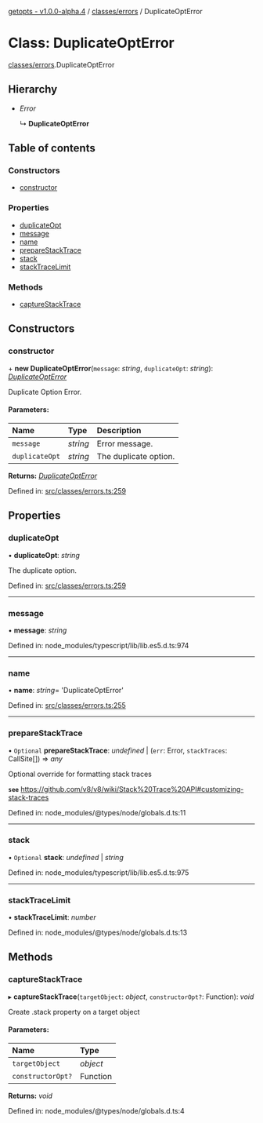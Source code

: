 [getopts - v1.0.0-alpha.4](../README.md) / [classes/errors](../modules/classes_errors.md) / DuplicateOptError

# Class: DuplicateOptError

[classes/errors](../modules/classes_errors.md).DuplicateOptError

## Hierarchy

- _Error_

  ↳ **DuplicateOptError**

## Table of contents

### Constructors

- [constructor](classes_errors.duplicateopterror.md#constructor)

### Properties

- [duplicateOpt](classes_errors.duplicateopterror.md#duplicateopt)
- [message](classes_errors.duplicateopterror.md#message)
- [name](classes_errors.duplicateopterror.md#name)
- [prepareStackTrace](classes_errors.duplicateopterror.md#preparestacktrace)
- [stack](classes_errors.duplicateopterror.md#stack)
- [stackTraceLimit](classes_errors.duplicateopterror.md#stacktracelimit)

### Methods

- [captureStackTrace](classes_errors.duplicateopterror.md#capturestacktrace)

## Constructors

### constructor

\+ **new DuplicateOptError**(`message`: _string_, `duplicateOpt`: _string_): [_DuplicateOptError_](classes_errors.duplicateopterror.md)

Duplicate Option Error.

#### Parameters:

| Name           | Type     | Description           |
| :------------- | :------- | :-------------------- |
| `message`      | _string_ | Error message.        |
| `duplicateOpt` | _string_ | The duplicate option. |

**Returns:** [_DuplicateOptError_](classes_errors.duplicateopterror.md)

Defined in: [src/classes/errors.ts:259](https://github.com/prasadrajandran/node-getopts/blob/62e4ad2/src/classes/errors.ts#L259)

## Properties

### duplicateOpt

• **duplicateOpt**: _string_

The duplicate option.

Defined in: [src/classes/errors.ts:259](https://github.com/prasadrajandran/node-getopts/blob/62e4ad2/src/classes/errors.ts#L259)

---

### message

• **message**: _string_

Defined in: node_modules/typescript/lib/lib.es5.d.ts:974

---

### name

• **name**: _string_= 'DuplicateOptError'

Defined in: [src/classes/errors.ts:255](https://github.com/prasadrajandran/node-getopts/blob/62e4ad2/src/classes/errors.ts#L255)

---

### prepareStackTrace

• `Optional` **prepareStackTrace**: _undefined_ \| (`err`: Error, `stackTraces`: CallSite[]) => _any_

Optional override for formatting stack traces

**`see`** https://github.com/v8/v8/wiki/Stack%20Trace%20API#customizing-stack-traces

Defined in: node_modules/@types/node/globals.d.ts:11

---

### stack

• `Optional` **stack**: _undefined_ \| _string_

Defined in: node_modules/typescript/lib/lib.es5.d.ts:975

---

### stackTraceLimit

• **stackTraceLimit**: _number_

Defined in: node_modules/@types/node/globals.d.ts:13

## Methods

### captureStackTrace

▸ **captureStackTrace**(`targetObject`: _object_, `constructorOpt?`: Function): _void_

Create .stack property on a target object

#### Parameters:

| Name              | Type     |
| :---------------- | :------- |
| `targetObject`    | _object_ |
| `constructorOpt?` | Function |

**Returns:** _void_

Defined in: node_modules/@types/node/globals.d.ts:4
